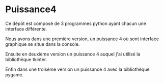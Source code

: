 # Puissance4
Ce dépôt est composé de 3 programmes python ayant chacun une interface différente.


Nous avons dans une première version, un puissance 4 où sont interface graphique se situe dans la console.

Ensuite en deuxième version un puissance 4 auquel j'ai utilisé la bibliothèque tkinter.

Enfin dans une troisème version un puissance 4 avec la bibliothèque pygame.
